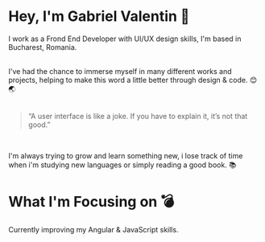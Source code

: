 # Hey, I'm Gabriel Valentin 🚀


I work as a Frond End Developer with UI/UX design skills, I'm based in Bucharest, Romania.<br>


<br>I've had the chance to immerse myself in many different works and projects, helping to make this word a little better through design & code. 😊 🌏 <br><br>


<blockquote>“A user interface is like a joke. If you have to explain it, it’s not that good.”</blockquote><br>


I'm always trying to grow and learn something new, i lose track of time when i'm studying new languages or simply reading a good book. 📚<br>

# What I'm Focusing on 💣

Currently improving my Angular & JavaScript skills.

